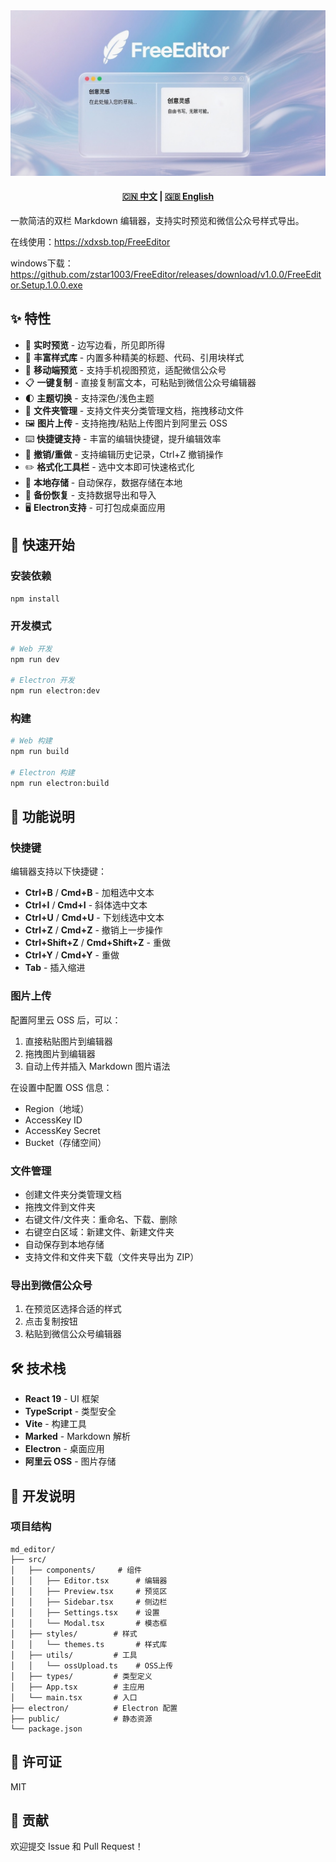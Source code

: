 <div align="center">
  <img src="assets\ai_logo.jpeg"  alt="LOGO">
</div>

<div align="center">
  <h4>
    <a href="README.md">🇨🇳 中文</a>
    <span> | </span>
    <a href="README_EN.md">🇬🇧 English</a>
  </h4>
</div>

一款简洁的双栏 Markdown 编辑器，支持实时预览和微信公众号样式导出。

 在线使用：https://xdxsb.top/FreeEditor

windows下载：https://github.com/zstar1003/FreeEditor/releases/download/v1.0.0/FreeEditor.Setup.1.0.0.exe

## ✨ 特性

- 📝 **实时预览** - 边写边看，所见即所得
- 🎨 **丰富样式库** - 内置多种精美的标题、代码、引用块样式
- 📱 **移动端预览** - 支持手机视图预览，适配微信公众号
- 📋 **一键复制** - 直接复制富文本，可粘贴到微信公众号编辑器
- 🌓 **主题切换** - 支持深色/浅色主题
- 📂 **文件夹管理** - 支持文件夹分类管理文档，拖拽移动文件
- 🖼️ **图片上传** - 支持拖拽/粘贴上传图片到阿里云 OSS
- ⌨️ **快捷键支持** - 丰富的编辑快捷键，提升编辑效率
- 🔄 **撤销/重做** - 支持编辑历史记录，Ctrl+Z 撤销操作
- ✏️ **格式化工具栏** - 选中文本即可快速格式化
- 💾 **本地存储** - 自动保存，数据存储在本地
- 🔧 **备份恢复** - 支持数据导出和导入
- 🖥️ **Electron支持** - 可打包成桌面应用

## 🚀 快速开始

### 安装依赖

```bash
npm install
```

### 开发模式

```bash
# Web 开发
npm run dev

# Electron 开发
npm run electron:dev
```

### 构建

```bash
# Web 构建
npm run build

# Electron 构建
npm run electron:build
```

## 📖 功能说明

### 快捷键

编辑器支持以下快捷键：

- **Ctrl+B** / **Cmd+B** - 加粗选中文本
- **Ctrl+I** / **Cmd+I** - 斜体选中文本
- **Ctrl+U** / **Cmd+U** - 下划线选中文本
- **Ctrl+Z** / **Cmd+Z** - 撤销上一步操作
- **Ctrl+Shift+Z** / **Cmd+Shift+Z** - 重做
- **Ctrl+Y** / **Cmd+Y** - 重做
- **Tab** - 插入缩进

### 图片上传

配置阿里云 OSS 后，可以：

1. 直接粘贴图片到编辑器
2. 拖拽图片到编辑器
3. 自动上传并插入 Markdown 图片语法

在设置中配置 OSS 信息：

- Region（地域）
- AccessKey ID
- AccessKey Secret
- Bucket（存储空间）

### 文件管理

- 创建文件夹分类管理文档
- 拖拽文件到文件夹
- 右键文件/文件夹：重命名、下载、删除
- 右键空白区域：新建文件、新建文件夹
- 自动保存到本地存储
- 支持文件和文件夹下载（文件夹导出为 ZIP）

### 导出到微信公众号

1. 在预览区选择合适的样式
2. 点击复制按钮
3. 粘贴到微信公众号编辑器

## 🛠️ 技术栈

- **React 19** - UI 框架
- **TypeScript** - 类型安全
- **Vite** - 构建工具
- **Marked** - Markdown 解析
- **Electron** - 桌面应用
- **阿里云 OSS** - 图片存储

## 📝 开发说明

### 项目结构

```
md_editor/
├── src/
│   ├── components/     # 组件
│   │   ├── Editor.tsx      # 编辑器
│   │   ├── Preview.tsx     # 预览区
│   │   ├── Sidebar.tsx     # 侧边栏
│   │   ├── Settings.tsx    # 设置
│   │   └── Modal.tsx       # 模态框
│   ├── styles/        # 样式
│   │   └── themes.ts       # 样式库
│   ├── utils/         # 工具
│   │   └── ossUpload.ts    # OSS上传
│   ├── types/         # 类型定义
│   ├── App.tsx        # 主应用
│   └── main.tsx       # 入口
├── electron/          # Electron 配置
├── public/            # 静态资源
└── package.json
```

## 📄 许可证

MIT

## 🤝 贡献

欢迎提交 Issue 和 Pull Request！
